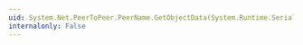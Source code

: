 ```yaml
---
uid: System.Net.PeerToPeer.PeerName.GetObjectData(System.Runtime.Serialization.SerializationInfo,System.Runtime.Serialization.StreamingContext)
internalonly: False
---
```

